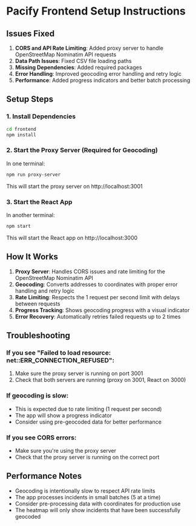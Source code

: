 # Pacify Frontend Setup Instructions

## Issues Fixed

1. **CORS and API Rate Limiting**: Added proxy server to handle OpenStreetMap Nominatim API requests
2. **Data Path Issues**: Fixed CSV file loading paths
3. **Missing Dependencies**: Added required packages
4. **Error Handling**: Improved geocoding error handling and retry logic
5. **Performance**: Added progress indicators and better batch processing

## Setup Steps

### 1. Install Dependencies
```bash
cd frontend
npm install
```

### 2. Start the Proxy Server (Required for Geocoding)
In one terminal:
```bash
npm run proxy-server
```
This will start the proxy server on http://localhost:3001

### 3. Start the React App
In another terminal:
```bash
npm start
```
This will start the React app on http://localhost:3000

## How It Works

1. **Proxy Server**: Handles CORS issues and rate limiting for the OpenStreetMap Nominatim API
2. **Geocoding**: Converts addresses to coordinates with proper error handling and retry logic
3. **Rate Limiting**: Respects the 1 request per second limit with delays between requests
4. **Progress Tracking**: Shows geocoding progress with a visual indicator
5. **Error Recovery**: Automatically retries failed requests up to 2 times

## Troubleshooting

### If you see "Failed to load resource: net::ERR_CONNECTION_REFUSED":
1. Make sure the proxy server is running on port 3001
2. Check that both servers are running (proxy on 3001, React on 3000)

### If geocoding is slow:
- This is expected due to rate limiting (1 request per second)
- The app will show a progress indicator
- Consider using pre-geocoded data for better performance

### If you see CORS errors:
- Make sure you're using the proxy server
- Check that the proxy server is running on the correct port

## Performance Notes

- Geocoding is intentionally slow to respect API rate limits
- The app processes incidents in small batches (5 at a time)
- Consider pre-processing data with coordinates for production use
- The heatmap will only show incidents that have been successfully geocoded
